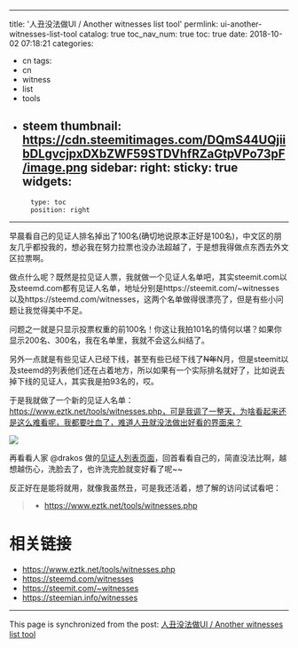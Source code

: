 
---
title: '人丑没法做UI / Another witnesses list tool'
permlink: ui-another-witnesses-list-tool
catalog: true
toc_nav_num: true
toc: true
date: 2018-10-02 07:18:21
categories:
- cn
tags:
- cn
- witness
- list
- tools
- steem
thumbnail: https://cdn.steemitimages.com/DQmS44UQjiibDLgvcjpxDXbZWF59STDVhfRZaGtpVPo73pF/image.png
sidebar:
    right:
        sticky: true
widgets:
    -
        type: toc
        position: right
---


早晨看自己的见证人排名掉出了100名(确切地说原本正好是100名)，中文区的朋友几乎都投我的，想必我在努力拉票也没办法超越了，于是想我得做点东西去外文区拉票啊。

做点什么呢？既然是拉见证人票，我就做一个见证人名单吧，其实steemit.com以及steemd.com都有见证人名单，地址分别是https://steemit.com/~witnesses 以及https://steemd.com/witnesses，这两个名单做得很漂亮了，但是有些小问题让我觉得美中不足。

问题之一就是只显示投票权重的前100名！你这让我拍101名的情何以堪？如果你显示200名、300名，我在名单里，我就不会这么纠结了。

另外一点就是有些见证人已经下线，甚至有些已经下线了~~N年~~N月，但是steemit以及steemd的列表他们还在占着地方，所以如果有一个实际排名就好了，比如说去掉下线的见证人，其实我是拍93名的，哎。

于是我就做了一个新的见证人名单：https://www.eztk.net/tools/witnesses.php，可是我调了一整天，为啥看起来还是这么难看呢，我都要吐血了，难道人丑就没法做出好看的界面来？

![](https://cdn.steemitimages.com/DQmS44UQjiibDLgvcjpxDXbZWF59STDVhfRZaGtpVPo73pF/image.png)

再看看人家 @drakos  做的[见证人列表页面](https://steemian.info/witnesses)，回首看看自己的，简直没法比啊，越想越伤心，洗脸去了，也许洗完脸就变好看了呢~~

反正好在是能将就用，就像我虽然丑，可是我还活着，想了解的访问试试看吧：
>* https://www.eztk.net/tools/witnesses.php

# 相关链接

* https://www.eztk.net/tools/witnesses.php
* https://steemd.com/witnesses
* https://steemit.com/~witnesses
* https://steemian.info/witnesses

- - -

This page is synchronized from the post: [人丑没法做UI / Another witnesses list tool](https://steemit.com/@oflyhigh/ui-another-witnesses-list-tool)
